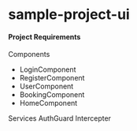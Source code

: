 # sample-project-ui

#### Project Requirements

Components
  *  LoginComponent
  *  RegisterComponent
  *  UserComponent
  *  BookingComponent
  *  HomeComponent

Services
AuthGuard
Intercepter
